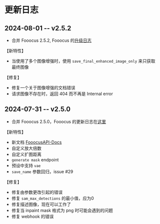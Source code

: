 # 更新日志

## 2024-08-01 -- v2.5.2

- 合并 Fooocus 2.5.2, Fooocus 的[升级日志](https://github.com/lllyasviel/Fooocus/releases/tag/v2.5.2)

【新特性】
- 当使用了多个图像增强时，使用 `save_final_enhanced_image_only` 来只获取最终图像

【修复】
- 修复一个关于图像增强的文档错误
- 请求图像不存在时，返回 404 而不再是 Internal error

## 2024-07-31 -- v2.5.0

- 合并 Fooocus 2.5.0，Fooocus 的更新日志在[这里](https://github.com/lllyasviel/Fooocus/releases/tag/v2.5.0)

【新特性】

- 新文档 [FooocusAPI-Docs](https://mrhan1993.github.io/FooocusAPI-Docs)
- 自定义放大倍数
- 自定义扩图距离
- `generate mask` endpoint
- 预设中支持 `vae`
- `save_name` 参数回归，issue #29

【修复】

- 修复由参数更改引起的错误
- 修复 `sam_max_detections` 的最小值，应为0
- 修复描述图像，现在可以工作了
- 修复当 inpaint mask 格式为 png 时可能会遇到的问题
- 修复 webhook 的错误
